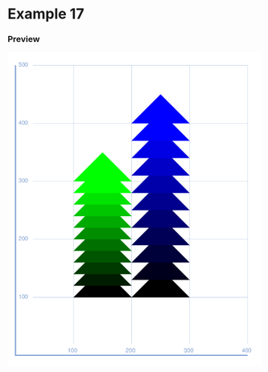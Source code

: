# Example 17

### Preview
![Example 17](https://github.com/IvanSostarko/postscript-examples/blob/master/Example17/Example17.jpg)